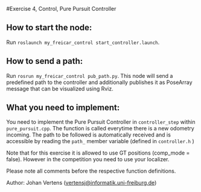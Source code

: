 
#Exercise 4, Control, Pure Pursuit Controller
## How to start the node:
Run `roslaunch my_freicar_control start_controller.launch`.

## How to send a path:
Run `rosrun my_freicar_control pub_path.py`. This node will send a predefined path to the controller and additionally publishes it as PoseArray message that can be visualized using Rviz.
 
## What you need to implement:
You need to implement the Pure Pursuit Controller in `controller_step` within `pure_pursuit.cpp`.
The function is called everytime there is a new odometry incoming.
The path to be followed is automatically received and is accessible by reading the `path_` member variable (defined in `controller.h` )

Note that for this exercise it is allowed to use GT positions (comp_mode = false). However in the competition you need to use your localizer.

Please note all comments before the respective function definitions.

Author: Johan Vertens (vertensj@informatik.uni-freiburg.de)
